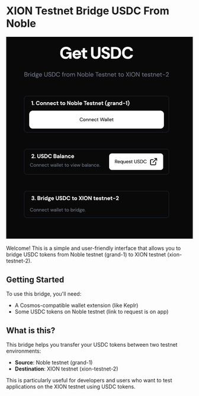 # XION Testnet Bridge USDC From Noble

![XION Testnet Bridge USDC From Noble](./public/screenshot.png)

Welcome! This is a simple and user-friendly interface that allows you to bridge USDC tokens from Noble testnet (grand-1) to XION testnet (xion-testnet-2).

## Getting Started

To use this bridge, you'll need:
- A Cosmos-compatible wallet extension (like Keplr)
- Some USDC tokens on Noble testnet (link to request is on app)

## What is this?

This bridge helps you transfer your USDC tokens between two testnet environments:
- **Source**: Noble testnet (grand-1)
- **Destination**: XION testnet (xion-testnet-2)

This is particularly useful for developers and users who want to test applications on the XION testnet using USDC tokens.